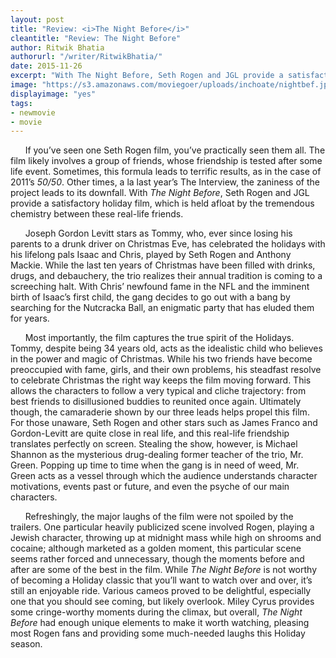 ```yaml
---
layout: post
title: "Review: <i>The Night Before</i>"
cleantitle: "Review: The Night Before"
author: Ritwik Bhatia
authorurl: "/writer/RitwikBhatia/"
date: 2015-11-26
excerpt: "With The Night Before, Seth Rogen and JGL provide a satisfactory holiday film, which is held afloat by the tremendous chemistry between these real-life friends."
image: "https://s3.amazonaws.com/moviegoer/uploads/inchoate/nightbef.jpg"
displayimage: "yes"
tags: 
- newmovie
- movie
---
```

	
&nbsp;&nbsp;&nbsp;&nbsp;&nbsp;&nbsp;If you’ve seen one Seth Rogen film, you’ve practically seen them all. The film likely involves a group of friends, whose friendship is tested after some life event. Sometimes, this formula leads to terrific results, as in the case of 2011’s *50/50*. Other times, a la last year’s The Interview, the zaniness of the project leads to its downfall. With *The Night Before*, Seth Rogen and JGL provide a satisfactory holiday film, which is held afloat by the tremendous chemistry between these real-life friends.

&nbsp;&nbsp;&nbsp;&nbsp;&nbsp;&nbsp;Joseph Gordon Levitt stars as Tommy, who, ever since losing his parents to a drunk driver on Christmas Eve, has celebrated the holidays with his lifelong pals Isaac and Chris, played by Seth Rogen and Anthony Mackie. While the last ten years of Christmas have been filled with drinks, drugs, and debauchery, the trio realizes their annual tradition is coming to a screeching halt. With Chris’ newfound fame in the NFL and the imminent birth of Isaac’s first child, the gang decides to go out with a bang by searching for the Nutcracka Ball, an enigmatic party that has eluded them for years.

&nbsp;&nbsp;&nbsp;&nbsp;&nbsp;&nbsp;Most importantly, the film captures the true spirit of the Holidays. Tommy, despite being 34 years old, acts as the idealistic child who believes in the power and magic of Christmas. While his two friends have become preoccupied with fame, girls, and their own problems, his steadfast resolve to celebrate Christmas the right way keeps the film moving forward. This allows the characters to follow a very typical and cliche trajectory: from best friends to disillusioned buddies to reunited once again. Ultimately though, the camaraderie shown by our three leads helps propel this film. For those unaware, Seth Rogen and other stars such as James Franco and Gordon-Levitt are quite close in real life, and this real-life friendship translates perfectly on screen. Stealing the show, however, is Michael Shannon as the mysterious drug-dealing former teacher of the trio, Mr. Green. Popping up time to time when the gang is in need of weed, Mr. Green acts as a vessel through which the audience understands character motivations, events past or future, and even the psyche of our main characters. 

&nbsp;&nbsp;&nbsp;&nbsp;&nbsp;&nbsp;Refreshingly, the major laughs of the film were not spoiled by the trailers. One particular heavily publicized scene involved Rogen, playing a Jewish character, throwing up at midnight mass while high on shrooms and cocaine; although marketed as a golden moment, this particular scene seems rather forced and unnecessary, though the moments before and after are some of the best in the film. While *The Night Before* is not worthy of becoming a Holiday classic that you’ll want to watch over and over, it’s still an enjoyable ride. Various cameos proved to be delightful, especially one that you should see coming, but likely overlook. Miley Cyrus provides some cringe-worthy moments during the climax, but overall, *The Night Before* had enough unique elements to make it worth watching, pleasing most Rogen fans and providing some much-needed laughs this Holiday season. 


